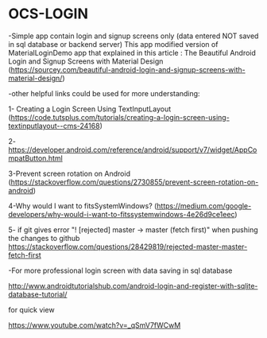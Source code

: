 # OCS-LOGIN

-Simple app contain login and signup screens only (data entered NOT saved in sql database or backend server)
This app modified version of MaterialLoginDemo app that explained in this article :
The Beautiful Android Login and Signup Screens with Material Design (https://sourcey.com/beautiful-android-login-and-signup-screens-with-material-design/)

-other helpful links could be used for more understanding:

1- Creating a Login Screen Using TextInputLayout (https://code.tutsplus.com/tutorials/creating-a-login-screen-using-textinputlayout--cms-24168)

 2-https://developer.android.com/reference/android/support/v7/widget/AppCompatButton.html
 
 3-Prevent screen rotation on Android (https://stackoverflow.com/questions/2730855/prevent-screen-rotation-on-android)
 
 4-Why would I want to fitsSystemWindows?  (https://medium.com/google-developers/why-would-i-want-to-fitssystemwindows-4e26d9ce1eec)
 
5- if git gives error "! [rejected] master -> master (fetch first)" when pushing the changes to github
https://stackoverflow.com/questions/28429819/rejected-master-master-fetch-first


-For more professional login screen with data saving in sql database 

http://www.androidtutorialshub.com/android-login-and-register-with-sqlite-database-tutorial/  

for quick view 

https://www.youtube.com/watch?v=_qSmV7fWCwM
